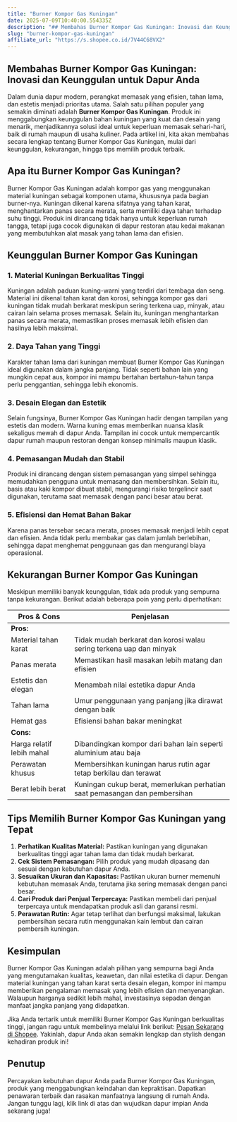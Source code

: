 ```yaml
---
title: "Burner Kompor Gas Kuningan"
date: 2025-07-09T10:40:00.554335Z
description: "## Membahas Burner Kompor Gas Kuningan: Inovasi dan Keunggulan untuk Dapur Anda..."
slug: "burner-kompor-gas-kuningan"
affiliate_url: "https://s.shopee.co.id/7V44C68VX2"
---
```

## Membahas Burner Kompor Gas Kuningan: Inovasi dan Keunggulan untuk Dapur Anda

Dalam dunia dapur modern, perangkat memasak yang efisien, tahan lama, dan estetis menjadi prioritas utama. Salah satu pilihan populer yang semakin diminati adalah **Burner Kompor Gas Kuningan**. Produk ini menggabungkan keunggulan bahan kuningan yang kuat dan desain yang menarik, menjadikannya solusi ideal untuk keperluan memasak sehari-hari, baik di rumah maupun di usaha kuliner. Pada artikel ini, kita akan membahas secara lengkap tentang Burner Kompor Gas Kuningan, mulai dari keunggulan, kekurangan, hingga tips memilih produk terbaik.

## Apa itu Burner Kompor Gas Kuningan?

 Burner Kompor Gas Kuningan adalah kompor gas yang menggunakan material kuningan sebagai komponen utama, khususnya pada bagian burner-nya. Kuningan dikenal karena sifatnya yang tahan karat, menghantarkan panas secara merata, serta memiliki daya tahan terhadap suhu tinggi. Produk ini dirancang tidak hanya untuk keperluan rumah tangga, tetapi juga cocok digunakan di dapur restoran atau kedai makanan yang membutuhkan alat masak yang tahan lama dan efisien.

## Keunggulan Burner Kompor Gas Kuningan

### 1. Material Kuningan Berkualitas Tinggi

Kuningan adalah paduan kuning-warni yang terdiri dari tembaga dan seng. Material ini dikenal tahan karat dan korosi, sehingga kompor gas dari kuningan tidak mudah berkarat meskipun sering terkena uap, minyak, atau cairan lain selama proses memasak. Selain itu, kuningan menghantarkan panas secara merata, memastikan proses memasak lebih efisien dan hasilnya lebih maksimal.

### 2. Daya Tahan yang Tinggi

Karakter tahan lama dari kuningan membuat Burner Kompor Gas Kuningan ideal digunakan dalam jangka panjang. Tidak seperti bahan lain yang mungkin cepat aus, kompor ini mampu bertahan bertahun-tahun tanpa perlu penggantian, sehingga lebih ekonomis.

### 3. Desain Elegan dan Estetik

Selain fungsinya, Burner Kompor Gas Kuningan hadir dengan tampilan yang estetis dan modern. Warna kuning emas memberikan nuansa klasik sekaligus mewah di dapur Anda. Tampilan ini cocok untuk mempercantik dapur rumah maupun restoran dengan konsep minimalis maupun klasik.

### 4. Pemasangan Mudah dan Stabil

Produk ini dirancang dengan sistem pemasangan yang simpel sehingga memudahkan pengguna untuk memasang dan membersihkan. Selain itu, basis atau kaki kompor dibuat stabil, mengurangi risiko tergelincir saat digunakan, terutama saat memasak dengan panci besar atau berat.

### 5. Efisiensi dan Hemat Bahan Bakar

Karena panas tersebar secara merata, proses memasak menjadi lebih cepat dan efisien. Anda tidak perlu membakar gas dalam jumlah berlebihan, sehingga dapat menghemat penggunaan gas dan mengurangi biaya operasional.

## Kekurangan Burner Kompor Gas Kuningan

Meskipun memiliki banyak keunggulan, tidak ada produk yang sempurna tanpa kekurangan. Berikut adalah beberapa poin yang perlu diperhatikan:

| Pros & Cons | Penjelasan |
|--------------|------------|
| **Pros:** | |
| Material tahan karat | Tidak mudah berkarat dan korosi walau sering terkena uap dan minyak |
| Panas merata | Memastikan hasil masakan lebih matang dan efisien |
| Estetis dan elegan | Menambah nilai estetika dapur Anda |
| Tahan lama | Umur penggunaan yang panjang jika dirawat dengan baik |
| Hemat gas | Efisiensi bahan bakar meningkat | 
| **Cons:** | |
| Harga relatif lebih mahal | Dibandingkan kompor dari bahan lain seperti aluminium atau baja |
| Perawatan khusus | Membersihkan kuningan harus rutin agar tetap berkilau dan terawat |
| Berat lebih berat | Kuningan cukup berat, memerlukan perhatian saat pemasangan dan pembersihan |

## Tips Memilih Burner Kompor Gas Kuningan yang Tepat

1. **Perhatikan Kualitas Material:** Pastikan kuningan yang digunakan berkualitas tinggi agar tahan lama dan tidak mudah berkarat.
2. **Cek Sistem Pemasangan:** Pilih produk yang mudah dipasang dan sesuai dengan kebutuhan dapur Anda.
3. **Sesuaikan Ukuran dan Kapasitas:** Pastikan ukuran burner memenuhi kebutuhan memasak Anda, terutama jika sering memasak dengan panci besar.
4. **Cari Produk dari Penjual Terpercaya:** Pastikan membeli dari penjual terpercaya untuk mendapatkan produk asli dan garansi resmi.
5. **Perawatan Rutin:** Agar tetap terlihat dan berfungsi maksimal, lakukan pembersihan secara rutin menggunakan kain lembut dan cairan pembersih kuningan.

## Kesimpulan

Burner Kompor Gas Kuningan adalah pilihan yang sempurna bagi Anda yang mengutamakan kualitas, keawetan, dan nilai estetika di dapur. Dengan material kuningan yang tahan karat serta desain elegan, kompor ini mampu memberikan pengalaman memasak yang lebih efisien dan menyenangkan. Walaupun harganya sedikit lebih mahal, investasinya sepadan dengan manfaat jangka panjang yang didapatkan.

Jika Anda tertarik untuk memiliki Burner Kompor Gas Kuningan berkualitas tinggi, jangan ragu untuk membelinya melalui link berikut: [Pesan Sekarang di Shopee](https://s.shopee.co.id/7V44C68VX2). Yakinlah, dapur Anda akan semakin lengkap dan stylish dengan kehadiran produk ini!

## Penutup

Percayakan kebutuhan dapur Anda pada Burner Kompor Gas Kuningan, produk yang menggabungkan keindahan dan kepraktisan. Dapatkan penawaran terbaik dan rasakan manfaatnya langsung di rumah Anda. Jangan tunggu lagi, klik link di atas dan wujudkan dapur impian Anda sekarang juga!